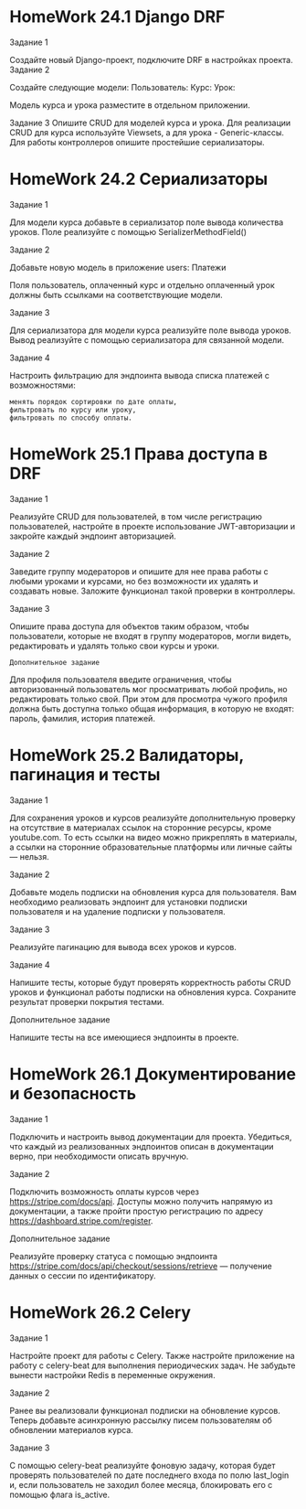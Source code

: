 # HomeWork 24.1 Django DRF
Задание 1

Создайте новый Django-проект, подключите DRF в настройках проекта.
Задание 2

Создайте следующие модели:
Пользователь:
Курс:
Урок:

Модель курса и урока разместите в отдельном приложении.

Задание 3
Опишите CRUD для моделей курса и урока. 
Для реализации CRUD для курса используйте Viewsets,
а для урока - Generic-классы.
Для работы контроллеров опишите простейшие сериализаторы.



# HomeWork 24.2 Сериализаторы
Задание 1

Для модели курса добавьте в сериализатор поле вывода количества уроков. 
Поле реализуйте с помощью SerializerMethodField()

Задание 2

Добавьте новую модель в приложение users:
Платежи

Поля пользователь, оплаченный курс и отдельно оплаченный урок
должны быть ссылками на соответствующие модели.

Задание 3

Для сериализатора для модели курса реализуйте поле вывода уроков. 
Вывод реализуйте с помощью сериализатора для связанной модели.

Задание 4

Настроить фильтрацию для эндпоинта вывода списка платежей с возможностями:

    менять порядок сортировки по дате оплаты,
    фильтровать по курсу или уроку,
    фильтровать по способу оплаты.

# HomeWork 25.1 Права доступа в DRF

Задание 1

Реализуйте CRUD для пользователей, в том числе регистрацию пользователей, 
настройте в проекте использование JWT-авторизации и закройте каждый эндпоинт авторизацией.

Задание 2

Заведите группу модераторов и опишите для нее права работы с любыми уроками и курсами, 
но без возможности их удалять и создавать новые. 
Заложите функционал такой проверки в контроллеры.

Задание 3

Опишите права доступа для объектов таким образом, чтобы пользователи, 
которые не входят в группу модераторов, могли видеть, 
редактировать и удалять только свои курсы и уроки.


    Дополнительное задание

Для профиля пользователя введите ограничения, 
чтобы авторизованный пользователь мог просматривать любой профиль, 
но редактировать только свой. 
При этом для просмотра чужого профиля должна быть доступна только общая информация, 
в которую не входят: пароль, фамилия, история платежей.

# HomeWork 25.2 Валидаторы, пагинация и тесты

Задание 1

Для сохранения уроков и курсов реализуйте дополнительную проверку на отсутствие в материалах 
ссылок на сторонние ресурсы, кроме youtube.com. То есть ссылки на видео можно прикреплять в материалы, 
а ссылки на сторонние образовательные платформы или личные сайты — нельзя.

Задание 2

Добавьте модель подписки на обновления курса для пользователя. 
Вам необходимо реализовать эндпоинт для установки подписки пользователя 
и на удаление подписки у пользователя.

Задание 3

Реализуйте пагинацию для вывода всех уроков и курсов.

Задание 4

Напишите тесты, которые будут проверять корректность работы CRUD уроков 
и функционал работы подписки на обновления курса.
Сохраните результат проверки покрытия тестами.


Дополнительное задание

Напишите тесты на все имеющиеся эндпоинты в проекте.

# HomeWork 26.1 Документирование и безопасность

Задание 1

Подключить и настроить вывод документации для проекта. 
Убедиться, что каждый из реализованных эндпоинтов описан в документации верно, 
при необходимости описать вручную.

Задание 2

Подключить возможность оплаты курсов через https://stripe.com/docs/api.
Доступы можно получить напрямую из документации, а также пройти простую регистрацию
по адресу https://dashboard.stripe.com/register.


Дополнительное задание

Реализуйте проверку статуса с помощью эндпоинта
https://stripe.com/docs/api/checkout/sessions/retrieve — 
получение данных о сессии по идентификатору.

# HomeWork 26.2 Celery

Задание 1

Настройте проект для работы с Celery. 
Также настройте приложение на работу с celery-beat для выполнения периодических задач.
Не забудьте вынести настройки Redis в переменные окружения.

Задание 2

Ранее вы реализовали функционал подписки на обновление курсов. 
Теперь добавьте асинхронную рассылку писем пользователям об обновлении материалов курса.

Задание 3

С помощью celery-beat реализуйте фоновую задачу, которая будет проверять пользователей по дате последнего входа по полю last_login
и, если пользователь не заходил более месяца, блокировать его с помощью флага is_active.